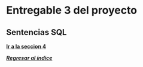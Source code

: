 # Entregable 3 del proyecto
## Sentencias SQL

**[Ir a la seccion 4](4-carga-datos.md)**

***[Regresar al índice](./entregable%203-indice.md)***
